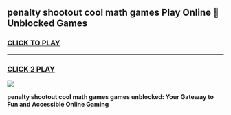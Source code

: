 
## penalty shootout cool math games Play Online 👋 Unblocked Games
<h3>
<a href="https://news.freeplayer.one?title=penalty_shootout_cool_math_games&ref=17CMG">CLICK TO PLAY</a></h3>
<hr>

<h3>
<a href="https://news.freeplayer.one?title=penalty_shootout_cool_math_games&ref=17CMG">CLICK 2 PLAY</a>
  
</h3>

<a href="https://news.freeplayer.one?title=penalty_shootout_cool_math_games&ref=17CMG/"><img src="https://clearcache.store/games.png"></a>


**penalty shootout cool math games games unblocked: Your Gateway to Fun and Accessible Online Gaming**
